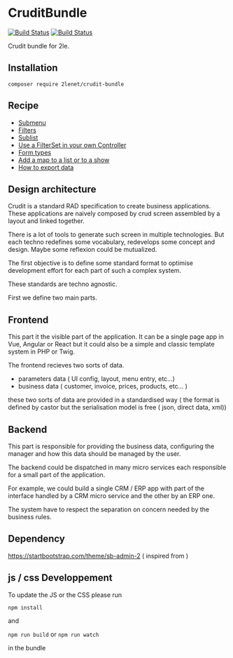 # CruditBundle


[![Build Status](https://github.com/2lenet/CruditBundle/actions/workflows/test.yml/badge.svg?branch=main)](https://github.com/2lenet/CruditBundle/actions)
[![Build Status](https://github.com/2lenet/CruditBundle/actions/workflows/validate.yml/badge.svg?branch=main)](https://github.com/2lenet/CruditBundle/actions)

Crudit bundle for 2le.

## Installation

```composer require 2lenet/crudit-bundle```

## Recipe

- [Submenu](doc/submenu.md)
- [Filters](doc/filter.md)
- [Sublist](doc/sublist.md)
- [Use a FilterSet in your own Controller](doc/filterset_controller.md)
- [Form types](doc/form_types.md)
- [Add a map to a list or to a show](doc/map_config.md)
- [How to export data](doc/export.md)


## Design architecture

Crudit is a standard RAD specification to create business applications. 
These applications are naively composed by crud screen assembled by a layout and linked together.

There is a lot of tools to generate such screen in multiple technologies. But each techno redefines some vocabulary, redevelops some concept and design.
Maybe some reflexion could be mutualized.

The first objective is to define some standard format to optimise development effort for each part of such a complex system.

These standards are techno agnostic.

First we define two main parts.

## Frontend

This part it the visible part of the application. It can be a single page app in Vue, Angular or React but it could also be a simple and classic template system in PHP or Twig.

The frontend recieves two sorts of data. 
- parameters data ( UI config, layout, menu entry, etc...)
- business data ( customer, invoice, prices, products, etc... )

these two sorts of data are provided in a standardised way ( the format is defined by castor but the serialisation model is free ( json, direct data, xml))


## Backend

This part is responsible for providing the business data, configuring the manager and how this data should be managed by the user.

The backend could be dispatched in many micro services each responsible for a small part of the application.

For example, we could build a single CRM / ERP app with part of the interface handled by a CRM micro service and the other by an ERP one.

The system have to respect the separation on concern needed by the business rules.

## Dependency

https://startbootstrap.com/theme/sb-admin-2 ( inspired from )

## js / css Developpement

To update the JS or the CSS please run 

`npm install`

and 

`npm run build` or `npm run watch`

in the bundle
